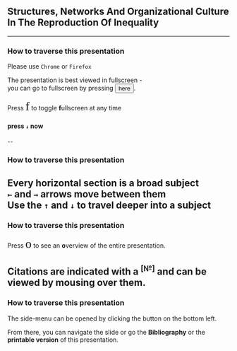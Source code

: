 ## Structures, Networks And Organizational Culture In The Reproduction Of Inequality 

---

<h3>How to traverse this presentation</h3>

Please use <i class="fa fa-chrome" style="color:#FFFFFF;"></i> <code>Chrome</code> or <i class="fa fa-firefox" style="color:#FFFFFF"></i> <code>Firefox</code>

The presentation is best viewed in fullscreen -<br> you can go to fullscreen by pressing <button id="button" class="mdl-button mdl-js-button mdl-button--raised mdl-js-ripple-effect mdl-button--accent"> here </button>.

Press <code style="font-family: keysFont; font-size: 200%;">f</code> to toggle **f**ullscreen at any time<br>

#### press <code>↓</code> now
--

<h3>How to traverse this presentation</h3>

Every horizontal section is a broad subject<br>
<code>←</code> and <code>→</code> arrows move between them<br>
Use the <code>↑</code> and <code>↓</code> to travel deeper into a subject<br>
--
<h3>How to traverse this presentation</h3>

Press <span  style="font-family: keysFont; font-size: 200%;">o</span> to see an **o**verview of the entire presentation.

Citations are indicated with a <sup class="tp" title="Uminski, Sigmund H. “Two Polish Confederates.” Polish American Studies 23, no. 2 (1966): 65–81. http://www.jstor.org/stable/20147720.">[№]</sup> and can be viewed by mousing over them.
--
<h3>How to traverse this presentation</h3>

The side-menu can be opened by clicking the <i class="fa fa-bars" style="color:#a23"></i> button on the bottom left.

From there, you can navigate the slide or go the <i class='fa fa-book'></i> **Bibliography** or the <i class="fa fa-file-pdf-o" aria-hidden="true"></i> **printable version** of this presentation.  